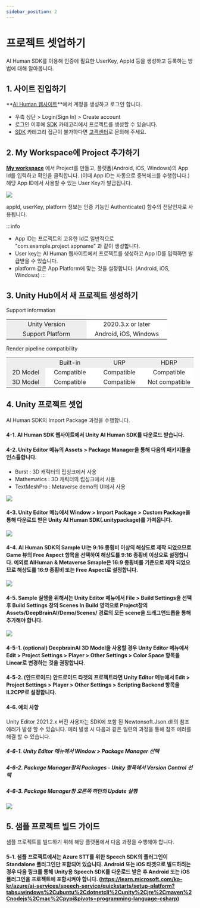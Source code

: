 ```yaml
---
sidebar_position: 2
---
```


# 프로젝트 셋업하기

AI Human SDK를 이용해 인증에 필요한 UserKey, AppId 등을 생성하고 등록하는 방법에 대해 알아봅니다.

## 1. 사이트 진입하기
**[AI Human 웹사이트](https://www.aistudios.com/aihuman)**에서 계정을 생성하고 로그인 합니다.
- 우측 상단 > Login(Sign In) > Create account  
- 로그인 이후에 [SDK](https://aihuman.aistudios.com/aihuman/sdk) 카테고리에서 프로젝트를 생성할 수 있습니다.
- [SDK](https://aihuman.aistudios.com/aihuman/sdk) 카테고리 접근이 불가하다면 [고객센터](https://www.aistudios.com/ko/company/contact)로 문의해 주세요.

## 2. My Workspace에 Project 추가하기
**[My workspace](https://aihuman.aistudios.com/aihuman/sdk)** 에서 Project를 만들고, 플랫폼(Android, iOS, Windows)의 App Id를 입력하고 확인을 클릭합니다. (이때 App ID는 자동으로 중복체크를 수행합니다.)
해당 App ID에서 사용할 수 있는 User Key가 발급됩니다.

<img src="/img/aihuman/unity/SDK_WebPage_UserKey.png" />

appId, userKey, platform 정보는 인증 기능인 Authenticate() 함수의 전달인자로 사용됩니다.

:::info
- App ID는 프로젝트의 고유한 Id로 일반적으로 "com.example.project.appname" 과 같이 생성합니다.
- User key는 AI Human 웹사이트에서 프로젝트를 생성하고 App ID를 입력하면 발급받을 수 있습니다.
- platform 값은 App Platform에 맞는 것을 설정합니다. (Android, iOS, Windows)
:::

## 3. Unity Hub에서 새 프로젝트 생성하기

Support information

<table>
	<tr>
		<td width="200" align="center" bgcolor="#eeeeee">Unity Version</td>	
		<td width="200" align="center" bgcolor="#ffffff">2020.3.x or later</td>		
	</tr>
	<tr>
		<td width="200" align="center" bgcolor="#eeeeee">Support Platform</td>
		<td width="200" align="center" bgcolor="#ffffff">Android, iOS, Windows</td>
	</tr>	
</table>

Render pipeline compatibility

<table>
	<tr>
		<td width="200" align="center" bgcolor="#eeeeee"></td>	
		<td width="200" align="center" bgcolor="#eeeeee">Built-in</td>	
		<td width="200" align="center" bgcolor="#eeeeee">URP</td>
		<td width="200" align="center" bgcolor="#eeeeee">HDRP</td>		
	</tr>
	<tr>
		<td width="200" align="center" bgcolor="#eeeeee">2D Model</td>
		<td width="200" align="center" bgcolor="#ffffff">Compatible</td>
		<td width="200" align="center" bgcolor="#ffffff">Compatible</td>
		<td width="200" align="center" bgcolor="#ffffff">Compatible</td>
	</tr>
	<tr>
		<td width="200" align="center" bgcolor="#eeeeee">3D Model</td>
		<td width="200" align="center" bgcolor="#ffffff">Compatible</td>
		<td width="200" align="center" bgcolor="#ffffff">Compatible</td>
		<td width="200" align="center" bgcolor="#ffffff">Not compatible</td>
	</tr>	
</table>


## 4. Unity 프로젝트 셋업

AI Human SDK의 Import Package 과정을 수행합니다.

#### 4-1. AI Human SDK 웹사이트에서 Unity AI Human SDK를 다운로드 받습니다.

#### 4-2. Unity Editor 메뉴의 Assets > Package Manager을 통해 다음의 패키지들을 인스톨합니다.

- Burst : 3D 캐릭터의 립싱크에서 사용
- Mathematics : 3D 캐릭터의 립싱크에서 사용
- TextMeshPro : Metaverse demo의 UI에서 사용

<img src="/img/aihuman/unity/package_manager.png" />

#### 4-3. Unity Editor 메뉴에서 Window > Import Package > Custom Package을 통해 다운로드 받은 Unity AI Human SDK(.unitypackage)를 가져옵니다.

<img src="/img/aihuman/unity/import_package.png" />

#### 4-4. AI Human SDK의 Sample UI는 9:16 종횡비 이상의 해상도로 제작 되었으므로 Game 뷰의 Free Aspect 항목을 선택하여 해상도를 9:16 종횡비 이상으로 설정합니다. 예외로 AIHuman & Metaverse Smaple은 16:9 종횡비를 기준으로 제작 되었으므로 해상도를 16:9 종횡비 또는 Free Aspect로 설정합니다.

<img src="/img/aihuman/unity/aspect.png" />

#### 4-5. Sample 실행을 위해서는 Unity Editor 메뉴에서 File > Build Settings을 선택 후 Build Settings 창의 Scenes In Build 영역으로 Project창의 Assets/DeepBrainAI/Demo/Scenes/ 경로의 모든 scene을 드래그앤드롭을 통해 추가해야 합니다.

<img src="/img/aihuman/unity/build_setting.png" />

#### 4-5-1. (optional) DeepbrainAI 3D Model을 사용할 경우 Unity Editor 메뉴에서 Edit > Project Settings > Player > Other Settings > Color Space 항목을 Linear로 변경하는 것을 권장합니다.

#### 4-5-2. (안드로이드) 안드로이드 타겟의 프로젝트라면 Unity Editor 메뉴에서 Edit > Project Settings > Player > Other Settings > Scripting Backend 항목을 IL2CPP로 설정합니다.

#### 4-6. 예외 사항

Unity Editor 2021.2.x 버전 사용자는 SDK에 포함 된 Newtonsoft.Json.dll의 참조 에러가 발생 할 수 있습니다. 에러 발생 시 다음과 같은 일련의 과정을 통해 참조 에러를 해결 할 수 있습니다.

##### 4-6-1. Unity Editor 메뉴에서 Window > Package Manager 선택
##### 4-6-2. Package Manager창의 Packages - Unity 항목에서 Version Control 선택
##### 4-6-3. Package Manager창 오른쪽 하단의 Update 실행

<img src="/img/aihuman/unity/Newtonsoft_Json.png" />

## 5. 샘플 프로젝트 빌드 가이드

샘플 프로젝트를 빌드하기 위해 해당 플랫폼에서 다음 과정을 수행해야 합니다.

#### 5-1. 샘플 프로젝트에서는 Azure STT를 위한 Speech SDK의 플러그인이 Standalone 플러그인만 포함되어 있습니다. Android 또는 iOS 타겟으로 빌드하려는 경우 다음 링크를 통해 Unity용 Speech SDK를 다운로드 받은 후 Android 또는 iOS 플러그인을 프로젝트에 포함시켜야 합니다. (https://learn.microsoft.com/ko-kr/azure/ai-services/speech-service/quickstarts/setup-platform?tabs=windows%2Cubuntu%2Cdotnetcli%2Cunity%2Cjre%2Cmaven%2Cnodejs%2Cmac%2Cpypi&pivots=programming-language-csharp)